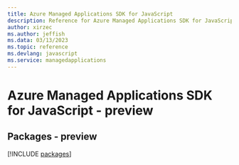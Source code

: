 ```yaml
---
title: Azure Managed Applications SDK for JavaScript
description: Reference for Azure Managed Applications SDK for JavaScript
author: xirzec
ms.author: jeffish
ms.data: 03/13/2023
ms.topic: reference
ms.devlang: javascript
ms.service: managedapplications
---
```

# Azure Managed Applications SDK for JavaScript - preview
## Packages - preview
[!INCLUDE [packages](managed-applications-index.md)]